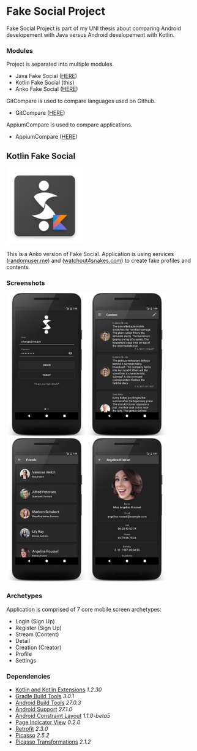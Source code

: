 # Fake Social Project
Fake Social Project is part of my UNI thesis about comparing Android developement with Java versus Android developement with Kotlin.

### Modules
Project is separated into multiple modules.
- Java Fake Social ([HERE](https://github.com/SlickBot/JavaFakeSocial/))
- Kotlin Fake Social (this)
- Anko Fake Social ([HERE](https://github.com/SlickBot/AnkoFakeSocial/))

GitCompare is used to compare languages used on Github.
- GitCompare ([HERE](https://github.com/SlickBot/GitCompare/))

AppiumCompare is used to compare applications.
- AppiumCompare ([HERE](https://github.com/SlickBot/AppiumCompare/))

## Kotlin Fake Social
<img src="app/src/main/res/mipmap-xxxhdpi/ic_launcher.png" height="200" alt="Logo"/>

This is a Anko version of Fake Social. Application is using services ([randomuser.me](https://randomuser.me/)) and ([watchout4snakes.com](http://watchout4snakes.com/wo4snakes/)) to create fake profiles and contents.

### Screenshots
<img src="screenshots/login.png" height="375" alt="Login"/><img src="screenshots/content.png" height="375" alt="Content"/><img src="screenshots/search.png" height="375" alt="Search"/><img src="screenshots/profile.png" height="375" alt="Profile"/>

### Archetypes
Application is comprised of 7 core mobile screen archetypes:
- Login (Sign Up)
- Register (Sign Up)
- Stream (Content)
- Detail
- Creation (Creator)
- Profile
- Settings

### Dependencies
- [Kotlin and Kotlin Extensions](https://github.com/JetBrains/kotlin)
*1.2.30*
- [Gradle Build Tools](https://developer.android.com/studio/releases/gradle-plugin.html)
*3.0.1*
- [Android Build Tools](https://developer.android.com/studio/releases/build-tools.html)
*27.0.3*
- [Android Support](https://developer.android.com/topic/libraries/support-library/index.html)
*27.1.0*
- [Android Constraint Layout](https://developer.android.com/reference/android/support/constraint/ConstraintLayout.html)
*1.1.0-beta5*
- [Page Indicator View](https://github.com/romandanylyk/PageIndicatorView/)
*0.2.0*
- [Retrofit](http://square.github.io/retrofit/)
*2.3.0*
- [Picasso](http://square.github.io/picasso/)
*2.5.2*
- [Picasso Transformations](https://github.com/wasabeef/picasso-transformations)
*2.1.2*